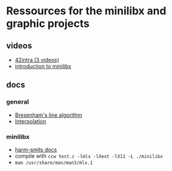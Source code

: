 # Ressources for the minilibx and graphic projects


## videos
- [42intra (3 videos)](https://elearning.intra.42.fr/tags/716/notions)
- [introduction to minilibx](https://www.youtube.com/watch?v=bYS93r6U0zg)

## docs
### general
- [Bresenham's line algorithm](https://en.wikipedia.org/wiki/Bresenham's_line_algorithm)
- [Interpolation](https://en.wikipedia.org/wiki/Interpolation)
### minilibx
- [harm-smits docs](https://harm-smits.github.io/42docs/libs/minilibx.html)
- compile with `ccw test.c -lmlx -lXext -lX11 -L ./minilibx`
- `man /usr/share/man/man3/mlx.1`
